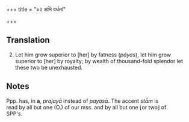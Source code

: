 +++
title = "०२ अभि वर्धतां"

+++
## Translation
2. Let him grow superior to \[her\] by fatness (*páyas*), let him grow  
superior to \[her\] by royalty; by wealth of thousand-fold splendor let  
these two be unexhausted.

## Notes
  
  
  
  
  
Ppp. has, in **a**, *prajayā* instead of *payasā*. The accent *stā́m* is  
read by all but one (O.) of our mss. and by all but one ⌊or two⌋ of  
SPP's.
